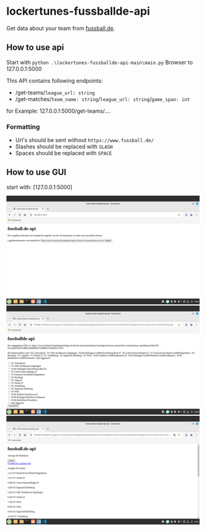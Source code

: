 # lockertunes-fussballde-api

Get data about your team from [fussball.de](https://www.fussball.de).

## How to use api

Start with ```python .\lockertunes-fussballde-api-main\main.py```
Browser to 127.0.0.1:5000

This API contains following endpoints:

- /get-teams/`league_url: string`
- /get-matches/`team_name: string`/`league_url: string`/`game_span: int`

for Example: 127.0.0.1:5000/get-teams/....

### Formatting

- Url's should be sent without `https://www.fussball.de/`
- Slashes should be replaced with `SLASH`
- Spaces should be replaced with `SPACE`

## How to use GUI

start with: [127.0.0.1:5000]

![screenshot 1](doc/first_page.png)
![screenshot 2](doc/second_gui_page.png)
![screenshot 3](doc/third_gui_page.png)
